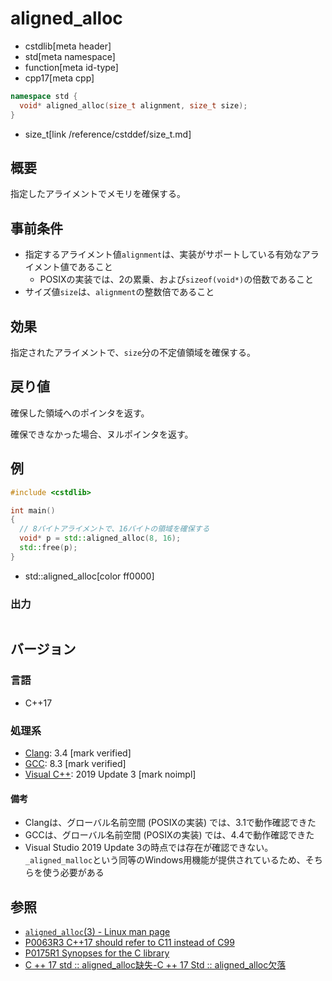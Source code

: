# aligned_alloc
* cstdlib[meta header]
* std[meta namespace]
* function[meta id-type]
* cpp17[meta cpp]

```cpp
namespace std {
  void* aligned_alloc(size_t alignment, size_t size);
}
```
* size_t[link /reference/cstddef/size_t.md]

## 概要
指定したアライメントでメモリを確保する。


## 事前条件
- 指定するアライメント値`alignment`は、実装がサポートしている有効なアライメント値であること
    - POSIXの実装では、2の累乗、および`sizeof(void*)`の倍数であること
- サイズ値`size`は、`alignment`の整数倍であること


## 効果
指定されたアライメントで、`size`分の不定値領域を確保する。


## 戻り値
確保した領域へのポインタを返す。

確保できなかった場合、ヌルポインタを返す。


## 例
```cpp example
#include <cstdlib>

int main()
{
  // 8バイトアライメントで、16バイトの領域を確保する
  void* p = std::aligned_alloc(8, 16);
  std::free(p);
}
```
* std::aligned_alloc[color ff0000]

### 出力
```
```


## バージョン
### 言語
- C++17

### 処理系
- [Clang](/implementation.md#clang): 3.4 [mark verified]
- [GCC](/implementation.md#gcc): 8.3 [mark verified]
- [Visual C++](/implementation.md#visual_cpp): 2019 Update 3 [mark noimpl]

#### 備考
- Clangは、グローバル名前空間 (POSIXの実装) では、3.1で動作確認できた
- GCCは、グローバル名前空間 (POSIXの実装) では、4.4で動作確認できた
- Visual Studio 2019 Update 3の時点では存在が確認できない。`_aligned_malloc`という同等のWindows用機能が提供されているため、そちらを使う必要がある

## 参照
- [`aligned_alloc`(3) - Linux man page](https://linux.die.net/man/3/aligned_alloc)
- [P0063R3 C++17 should refer to C11 instead of C99](http://www.open-std.org/jtc1/sc22/wg21/docs/papers/2016/p0063r3.html)
- [P0175R1 Synopses for the C library](http://www.open-std.org/jtc1/sc22/wg21/docs/papers/2016/p0175r1.html)
- [C ++ 17 std :: aligned_alloc缺失-C ++ 17 Std :: aligned_alloc欠落](https://developercommunity.visualstudio.com/content/problem/468021/c17-stdaligned-alloc%E7%BC%BA%E5%A4%B1.html)
